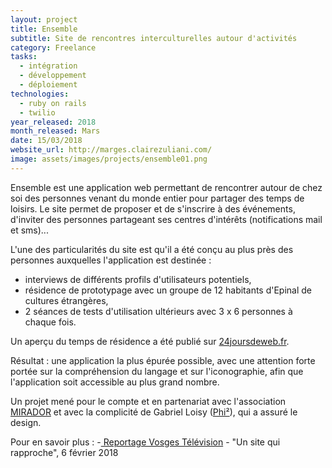 ```yaml
---
layout: project
title: Ensemble
subtitle: Site de rencontres interculturelles autour d'activités
category: Freelance
tasks:
  - intégration
  - développement
  - déploiement
technologies:
  - ruby on rails
  - twilio
year_released: 2018
month_released: Mars
date: 15/03/2018
website_url: http://marges.clairezuliani.com/
image: assets/images/projects/ensemble01.png
---
```



Ensemble est une application web permettant de rencontrer autour de chez soi des personnes venant du monde entier pour partager des temps de loisirs. Le site permet de proposer et de s'inscrire à des événements, d'inviter des personnes partageant ses centres d'intérêts (notifications mail et sms)...

L'une des particularités du site est qu'il a été conçu au plus près des personnes auxquelles l'application est destinée :
- interviews de différents profils d'utilisateurs potentiels,
- résidence de prototypage avec un groupe de 12 habitants d'Epinal de cultures étrangères,
- 2 séances de tests d'utilisation ultérieurs avec 3 x 6 personnes à chaque fois.

Un aperçu du temps de résidence a été publié sur [24joursdeweb.fr](https://www.24joursdeweb.fr/2017/ceci-nest-pas-un-design-sprint/#comment-176850).

Résultat : une application la plus épurée possible, avec une attention forte portée sur la compréhension du langage et sur l'iconographie, afin que l'application soit accessible au plus grand nombre.

Un projet mené pour le compte et en partenariat avec l'association [MIRADOR](http://www.project-mirador.org/) et avec la complicité de Gabriel Loisy ([Phi²](http://phicarre.fr/)), qui a assuré le design.

Pour en savoir plus :
-[ Reportage Vosges Télévision](https://www.vosgestelevision.tv/Journal/Journal-mardi-6-fevrier-Eli9e9120.html) - "Un site qui rapproche", 6 février 2018
